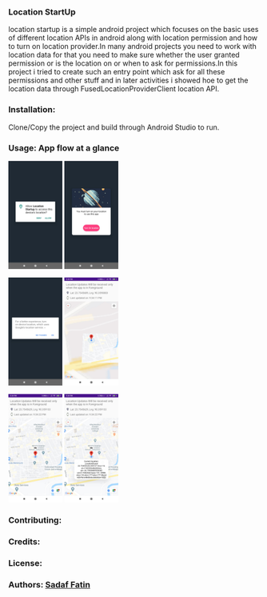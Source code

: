 ### Location StartUp

location startup is a simple android project which focuses on the basic uses of different location APIs in android along with location permission and how to turn on location provider.In many android projects you need to work with location data for that you need to make sure whether the user granted permission or is the location on or when to ask for permissions.In this project i tried to create such an entry point which ask for all these permissions and other stuff and in later activities i showed hoe to get the location data through FusedLocationProviderClient location API.



### Installation:  
Clone/Copy the project and build through Android Studio to run.

### Usage: App flow at a glance
<img src="./AppScreenShot/1.jpg" width="108px" height="216px">  <img src="./AppScreenShot/2.jpg" width="108px" height="216px">

<img src="./AppScreenShot/3.jpg" width="108px" height="216px">  <img src="./AppScreenShot/4.jpg" width="108px" height="216px">

<img src="./AppScreenShot/5.jpg" width="108px" height="216px">  <img src="./AppScreenShot/6.jpg" width="108px" height="216px">


### Contributing: 

### Credits: 

### License: 

### Authors: [Sadaf Fatin](https://sadaffatin.creatorlink.net/)

